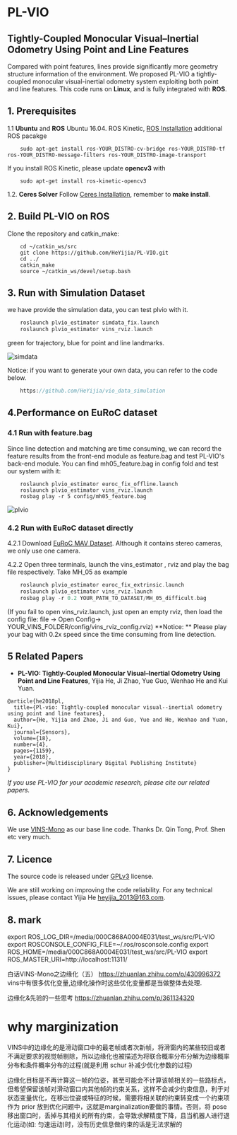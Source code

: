 # PL-VIO
##  Tightly-Coupled Monocular Visual–Inertial Odometry Using Point and Line Features

Compared with point features, lines provide significantly more geometry structure information of the environment. We proposed PL-VIO a tightly-coupled monocular visual-inertial odometry system exploiting
both point and line features. This code runs on **Linux**, and is fully integrated with **ROS**. 

## 1. Prerequisites
1.1 **Ubuntu** and **ROS**
Ubuntu 16.04. ROS Kinetic, [ROS Installation](http://wiki.ros.org/indigo/Installation/Ubuntu)
additional ROS pacakge

```
	sudo apt-get install ros-YOUR_DISTRO-cv-bridge ros-YOUR_DISTRO-tf ros-YOUR_DISTRO-message-filters ros-YOUR_DISTRO-image-transport
```
If you install ROS Kinetic, please update **opencv3** with 
```
    sudo apt-get install ros-kinetic-opencv3
```

1.2. **Ceres Solver**
Follow [Ceres Installation](http://ceres-solver.org/installation.html), remember to **make install**.

## 2. Build PL-VIO on ROS
Clone the repository and catkin_make:
```
    cd ~/catkin_ws/src
    git clone https://github.com/HeYijia/PL-VIO.git
    cd ../
    catkin_make
    source ~/catkin_ws/devel/setup.bash
```

## 3. Run with Simulation Dataset

we have provide the simulation data, you can test plvio with it.

```c++
	roslaunch plvio_estimator simdata_fix.launch 
	roslaunch plvio_estimator vins_rviz.launch 
```

green for trajectory, blue for point and line landmarks.

![simdata](doc/image/simdata.png)

Notice: if you want to generate your own data, you can refer to the code below.

```c++
	https://github.com/HeYijia/vio_data_simulation
```



## 4.Performance on EuRoC dataset

### 4.1 Run with feature.bag
Since line detection and matching are time consuming, we can record the feature results from the front-end module as feature.bag and test PL-VIO's back-end module. You can find mh05_feature.bag in config fold and test our system with it: 

    	roslaunch plvio_estimator euroc_fix_offline.launch 
    	roslaunch plvio_estimator vins_rviz.launch 
    	rosbag play -r 5 config/mh05_feature.bag 
![plvio](doc/image/plvio.gif)
### 4.2 Run with EuRoC dataset directly
4.2.1 Download [EuRoC MAV Dataset](http://projects.asl.ethz.ch/datasets/doku.php?id=kmavvisualinertialdatasets). Although it contains stereo cameras, we only use one camera.

4.2.2 Open three terminals, launch the vins_estimator , rviz and play the bag file respectively. Take MH_05 as example

```c++
    roslaunch plvio_estimator euroc_fix_extrinsic.launch 
    roslaunch plvio_estimator vins_rviz.launch 
    rosbag play -r 0.2 YOUR_PATH_TO_DATASET/MH_05_difficult.bag 
```
(If you fail to open vins_rviz.launch, just open an empty rviz, then load the config file: file -> Open Config-> YOUR_VINS_FOLDER/config/vins_rviz_config.rviz)
**Notice: ** Please play your bag with 0.2x speed since the time consuming from line detection.

## 5 Related Papers

- **PL-VIO: Tightly-Coupled Monocular Visual–Inertial Odometry Using Point and Line Features**, Yijia He, Ji Zhao, Yue Guo, Wenhao He and Kui Yuan.

```
@article{he2018pl,
  title={Pl-vio: Tightly-coupled monocular visual--inertial odometry using point and line features},
  author={He, Yijia and Zhao, Ji and Guo, Yue and He, Wenhao and Yuan, Kui},
  journal={Sensors},
  volume={18},
  number={4},
  pages={1159},
  year={2018},
  publisher={Multidisciplinary Digital Publishing Institute}
}
```

*If you use PL-VIO for your academic research, please cite our related papers.*

## 6. Acknowledgements

We use [VINS-Mono](https://github.com/HKUST-Aerial-Robotics/VINS-Mono) as our base line code. Thanks Dr. Qin Tong, Prof. Shen etc very much.

## 7. Licence
The source code is released under [GPLv3](http://www.gnu.org/licenses/) license.

We are still working on improving the code reliability. For any technical issues, please contact Yijia He <heyijia_2013@163.com>.

## 8. mark
export ROS_LOG_DIR=/media/000C868A0004E031/test_ws/src/PL-VIO
export ROSCONSOLE_CONFIG_FILE=~/.ros/rosconsole.config
export ROS_HOME=/media/000C868A0004E031/test_ws/src/PL-VIO
export ROS_MASTER_URI=http://localhost:11311/


白话VINS-Mono之边缘化（五）
https://zhuanlan.zhihu.com/p/430996372
vins中有很多优化变量,边缘化操作时这些优化变量都是当做整体去处理.

边缘化&先验的一些思考
https://zhuanlan.zhihu.com/p/361134320

# why marginization
VINS中的边缘化的是滑动窗口中的最老帧或者次新帧，将滑窗内的某些较旧或者不满足要求的视觉帧剔除，所以边缘化也被描述为将联合概率分布分解为边缘概率分布和条件概率分布的过程(就是利用 schur 补减少优化参数的过程)

边缘化目标是不再计算这一帧的位姿，甚至可能会不计算该帧相关的一些路标点，但希望保留该帧对滑动窗口内其他帧的约束关系，这样不会减少约束信息，利于对状态变量优化，在移出位姿或特征的时候，需要将相关联的约束转变成一个约束项作为 prior 放到优化问题中，这就是marginalization要做的事情。否则，将 pose 移出窗口时，丢掉与其相关的所有约束，会导致求解精度下降，且当机器人进行退化运动(如: 匀速运动)时，没有历史信息做约束的话是无法求解的